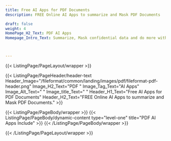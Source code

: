 ```yaml
---
title: Free AI Apps for PDF Documents
description: FREE Online AI Apps to summarize and Mask PDF Documents

draft: false
weight: 4
HomePage_H2_Text: PDF AI Apps
Homepage_Intro_Text: Summarize, Mask confidential data and do more with PDF files with our 100% FREE AI apps.



---
```


{{< ListingPage/PageLayout/wrapper >}}

{{< ListingPage/PageHeader/header-text
Header_Image="/fileformat/common/landing/images/pdf/fileformat-pdf-header.png"
Image_H2_Text="PDF "
Image_Tag_Text="AI Apps"
Image_Alt_Text=" "
Image_title_Text=" "
Header_H1_Text="Free AI Apps for PDF Documents"
Header_H2_Text="FREE Online AI Apps to summarize and Mask PDF Documents." >}}

{{< ListingPage/PageBody/wrapper >}}
{{< ListingPage/PageBody/dynamic-content type="level-one" title="PDF AI Apps Include" >}}
{{< /ListingPage/PageBody/wrapper >}}

{{< /ListingPage/PageLayout/wrapper >}}